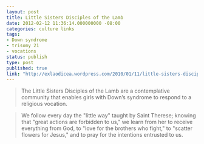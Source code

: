 ```yaml
---
layout: post
title: Little Sisters Disciples of the Lamb
date: 2012-02-12 11:36:14.000000000 -08:00
categories: culture links
tags:
- Down syndrome
- trisomy 21
- vocations
status: publish
type: post
published: true
link: "http://exlaodicea.wordpress.com/2010/01/11/little-sisters-disciples-of-the-lamb/"
---
```

> The Little Sisters Disciples of the Lamb are a contemplative community that enables girls with Down’s syndrome to respond to a religious vocation.

> We follow every day the "little way" taught by Saint Therese; knowing that "great actions are forbidden to us," we learn from her to receive everything from God, to "love for the brothers who fight," to "scatter flowers for Jesus," and to pray for the intentions entrusted to us.
